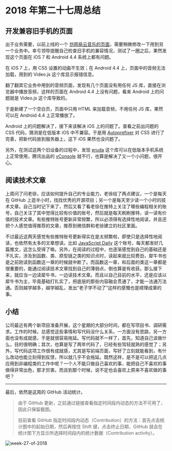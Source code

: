 # 2018 年第二十七周总结

## 开发兼容旧手机的页面

出于业务需要，以前上线的一个 [仿网易云音乐的页面](https://hewei.in/code-analysis/disc-rotating-effect.html)，需要稍微修改一下用到另一个业务中。幸亏领导提醒自己检查旧手机的兼容情况，测试了一圈之后，果然发现这个页面在 iOS 7 和 Android 4.4 系统上都有问题。

在 iOS 7 上，用 CSS 设置的动画不生效；在 Android 4.4 上，页面中的音频无法加载，用到的 Video.js 这个库显示报错信息。

翻了翻其它业务中用到的音频页面，发现有几个页面没有用任何 JS 库，直接在浏览器中播放音频，这样的页面在 Android 4.4 上没有问题，看来 Android 上的问题就是 Video.js 这个库导致的。

于是新建了一个空白页，页面中只用 HTML 来加载音频，不用任何 JS 库，果然可以在 Android 4.4 上正常播放了。

Android 上的问题解决了，接下来该解决 iOS 上的问题了。查看之前出问题的 CSS 代码，猜测是在低版本 iOS 中不兼容。于是用 [Autoprefixer](https://autoprefixer.github.io/) 对 CSS 进行了完善，把新代码放到服务器上，这下 iOS 果然也没问题了。

另外，在测试这两个旧设备的过程中，发现 [eruda](https://github.com/liriliri/eruda) 这个库可以在低版本手机系统上正常使用，腾讯出品的 [vConsole](https://github.com/Tencent/vConsole) 就不行，也算是解决了又一个小问题，很开心。

## 阅读技术文章

上周问了问老徐，应该如何提升自己的专业能力，老徐给了两点建议，一个是每天在 GitHub 上逛半小时，找找优秀的开源项目；另一个是每天至少读一个小时的技术文章。自己当时记下来了，然后又看了看老徐在推特上关注了哪些编程相关的账号，自己关注了其中觉得比较有价值的账号，然后就是每天刷刷推特，读一读有价值的技术文章。有些推特账号更新非常频繁，所以必须得有选择性地阅读，并且还把个人感觉值得推荐的文章，推荐到微信群和老徐建立的社区里面。

不过最近这两天感觉有些推特账号更新得实在是太频繁啦，即使只是选择性地阅读，也依然有太多的文章想读。比如 [JavaScript Daily](https://twitter.com/JavaScriptDaily) 这个账号，每天都发好几篇推文，这怎么受得了嘛。另外，在阅读的过程中，也逐渐感觉到自己的基础还是不扎实，涉及到函数、类、原型链之类的知识点时，读起来就比较费劲，犀牛书也是之前刚读到函数这一章的时候就中断了。而函数这一章，和后面的类这一章都是很重要的，能通过阅读技术文章找到自己的薄弱点，倒也算是有收获。那么接下来，就应当一边读犀牛书，一边读技术文章。而且以自己目前的水平，还是应该以犀牛书为主，毕竟基础打扎实了，把底层的那些内容融会贯通了，才能一法通万法通。否则越学越多，越学越乱，发出“老子学不动了”这样的感慨也是顺理成章的事。

## 小结

公司最近有两个新项目准备开展，这个星期的大部分时间，都在写项目书、调研需求。工作的时候，总感觉这些事情和写代码没什么关系，一方面没有思路，另一方面也没有成就感，于是就很容易拖延。写代码就不一样了，首先，知道自己该做什么，目的很明确；其次，也算是写了两年代码了，已经有些驾轻就熟的感觉了；另外，写代码这项工作很有成就感，尤其是写前端页面，写好了立刻就能看到，有什么改动也能立刻得到反馈，所以就几乎不会拖延。既然这样，是不是可以把这几点应用到非编程类的工作中呢？一个人不能只做自己喜欢的事，能把自己不喜欢的事做得非常出色，那才厉害。而且到那个时候，说不定也会喜欢上原来不喜欢做的事吧？

---

最后，依然是这周的 GitHub 活动统计。

> 由于 GitHub 更新，之前通过链接查看指定时间段内动态的方法不可用了，因此只保留截图。
>
> 目前查看 GitHub 指定时间段内动态（Contribution）的方法：首先点击统计图中的起始日期，然后再按住 Shift 键，点击终止日期，GitHub 就会在统计图下方显示所选择时间段内的统计数据（Contribution activity）。

![week-27-of-2018](http://owve9bvtw.bkt.clouddn.com/Fv_2otL1RmLHR_ZCXKFRUYbUFr1o)
